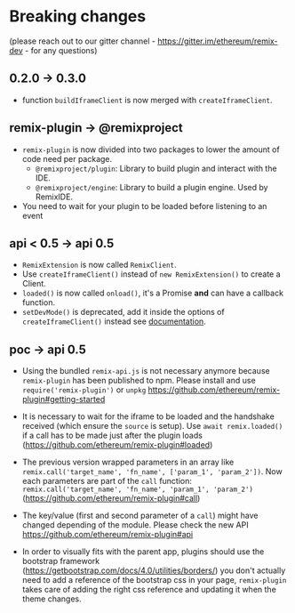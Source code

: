 # Breaking changes 
(please reach out to our gitter channel - https://gitter.im/ethereum/remix-dev - for any questions)

## 0.2.0 -> 0.3.0
- function `buildIframeClient` is now merged with `createIframeClient`.

## remix-plugin -> @remixproject
- `remix-plugin` is now divided into two packages to lower the amount of code need per package.
  - `@remixproject/plugin`: Library to build plugin and interact with the IDE.
  - `@remixproject/engine`: Library to build a plugin engine. Used by RemixIDE.
- You need to wait for your plugin to be loaded before listening to an event

## api < 0.5 -> api 0.5
- `RemixExtension` is now called `RemixClient`.
- Use `createIframeClient()` instead of `new RemixExtension()` to create a Client.
- `loaded()` is now called `onload()`, it's a Promise **and** can have a callback function.
- `setDevMode()` is deprecated, add it inside the options of `createIframeClient()` instead see [documentation](./readme.md#DevMode).


## poc -> api 0.5

 - Using the bundled `remix-api.js` is not necessary anymore because `remix-plugin` has been published to npm.
  Please install and use `require('remix-plugin')` or `unpkg`
  https://github.com/ethereum/remix-plugin#getting-started
 
 - It is necessary to wait for the iframe to be loaded and the handshake received (which ensure the `source` is setup).
 Use `await remix.loaded()` if a call has to be made just after the plugin loads (https://github.com/ethereum/remix-plugin#loaded)
 
 - The previous version wrapped parameters in an array like `remix.call('target_name', 'fn_name', ['param_1', 'param_2'])`. Now each parameters are part of the `call` function: `remix.call('target_name', 'fn_name', 'param_1', 'param_2')` (https://github.com/ethereum/remix-plugin#call)
 
 - The key/value (first and second parameter of a `call`) might have changed depending of the module. Please check the new API https://github.com/ethereum/remix-plugin#api
 
 - In order to visually fits with the parent app, plugins should use the bootstrap framework (https://getbootstrap.com/docs/4.0/utilities/borders/)
 you don't actually need to add a reference of the bootstrap css in your page, `remix-plugin` takes care of adding the right css reference and updating it when the theme changes.
 
 
